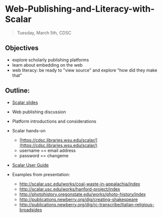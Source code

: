 # Web-Publishing-and-Literacy-with-Scalar

> Tuesday, March 5th, CDSC
> 

## Objectives

- explore scholarly publishing platforms
- learn about embedding on the web
- web literacy: be ready to "view source" and explore "how did they make that"

## Outline: 

- [Scalar slides](https://docs.google.com/presentation/d/1z2ayxx17p38MJ8mGBKkxsBrieo2eV9tmyJDMbBs3LQo/edit?usp=sharing)
- Web publishing discussion
- Platform introductions and considerations
- Scalar hands-on
    - [https://cdsc.libraries.wsu.edu/scalar/](https://cdsc.libraries.wsu.edu/scalar/)
    - username == email address
    - password == changeme
    
- [Scalar User Guide](http://scalar.usc.edu/works/guide2/index)
- Examples from presentation:
    - http://scalar.usc.edu/works/coal-waste-in-appalachia/index
    - http://scalar.usc.edu/works/hanford-project/index
    - http://photohistory.oregonstate.edu/works/photo-history/index 
    - http://publications.newberry.org/dig/creating-shakespeare
    - http://publications.newberry.org/dig/rc-transcribe/italian-religious-broadsides
